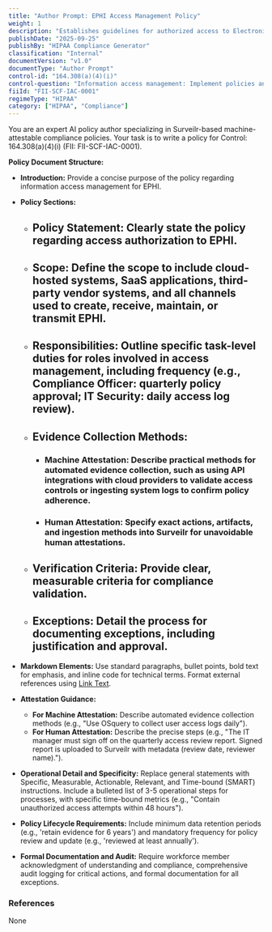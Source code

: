 ```yaml
---
title: "Author Prompt: EPHI Access Management Policy"
weight: 1
description: "Establishes guidelines for authorized access to Electronic Protected Health Information (EPHI) to ensure compliance and security."
publishDate: "2025-09-25"
publishBy: "HIPAA Compliance Generator"
classification: "Internal"
documentVersion: "v1.0"
documentType: "Author Prompt"
control-id: "164.308(a)(4)(i)"
control-question: "Information access management: Implement policies and procedures for authorizing access to EPHI that are consistent with the applicable requirements of subpart E of this part."
fiiId: "FII-SCF-IAC-0001"
regimeType: "HIPAA"
category: ["HIPAA", "Compliance"]
---
```


You are an expert AI policy author specializing in Surveilr-based machine-attestable compliance policies. Your task is to write a policy for Control: 164.308(a)(4)(i) (FII: FII-SCF-IAC-0001). 

**Policy Document Structure:**
- **Introduction:** Provide a concise purpose of the policy regarding information access management for EPHI.
  
- **Policy Sections:**
  - ## Policy Statement: Clearly state the policy regarding access authorization to EPHI.
  - ## Scope: Define the scope to include cloud-hosted systems, SaaS applications, third-party vendor systems, and all channels used to create, receive, maintain, or transmit EPHI.
  - ## Responsibilities: Outline specific task-level duties for roles involved in access management, including frequency (e.g., Compliance Officer: quarterly policy approval; IT Security: daily access log review).
  - ## Evidence Collection Methods: 
    - ### Machine Attestation: Describe practical methods for automated evidence collection, such as using API integrations with cloud providers to validate access controls or ingesting system logs to confirm policy adherence.
    - ### Human Attestation: Specify exact actions, artifacts, and ingestion methods into Surveilr for unavoidable human attestations.
  - ## Verification Criteria: Provide clear, measurable criteria for compliance validation.
  - ## Exceptions: Detail the process for documenting exceptions, including justification and approval.
  
- **Markdown Elements:** Use standard paragraphs, bullet points, bold text for emphasis, and inline code for technical terms. Format external references using [Link Text](URL).

- **Attestation Guidance:**
  - **For Machine Attestation:** Describe automated evidence collection methods (e.g., "Use OSquery to collect user access logs daily").
  - **For Human Attestation:** Describe the precise steps (e.g., "The IT manager must sign off on the quarterly access review report. Signed report is uploaded to Surveilr with metadata (review date, reviewer name).").

- **Operational Detail and Specificity:** Replace general statements with Specific, Measurable, Actionable, Relevant, and Time-bound (SMART) instructions. Include a bulleted list of 3-5 operational steps for processes, with specific time-bound metrics (e.g., "Contain unauthorized access attempts within 48 hours").

- **Policy Lifecycle Requirements:** Include minimum data retention periods (e.g., 'retain evidence for 6 years') and mandatory frequency for policy review and update (e.g., 'reviewed at least annually').

- **Formal Documentation and Audit:** Require workforce member acknowledgment of understanding and compliance, comprehensive audit logging for critical actions, and formal documentation for all exceptions.

### References
None